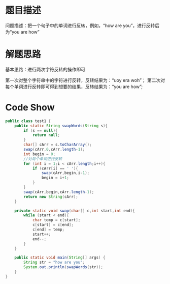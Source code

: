 # 题目描述

问题描述：把一个句子中的单词进行反转，例如，“how are you”，进行反转后为“you are how”

# 解题思路

基本思路：进行两次字符反转的操作即可

第一次对整个字符串中的字符进行反转，反转结果为：“uoy era woh”；
第二次对每个单词进行反转即可得到想要的结果，反转结果为：“you are how”;

# Code Show

```java
public class test1 {
    public static String swapWords(String s){
        if (s == null){
            return null;
        }
        char[] cArr = s.toCharArray();
        swap(cArr,0,cArr.length-1);
        int begin = 0;
        //对每个单词进行反转
        for (int i = 1;i < cArr.length;i++){
            if (cArr[i] == ' '){
                swap(cArr,begin,i-1);
                begin = i+1;
            }
        }
        swap(cArr,begin,cArr.length-1);
        return new String(cArr);
    }

    private static void swap(char[] c,int start,int end){
        while (start < end){
            char temp = c[start];
            c[start] = c[end];
            c[end] = temp;
            start++;
            end--;
        }
    }

    public static void main(String[] args) {
        String str = "how are you";
        System.out.println(swapWords(str));
    }
}
```

